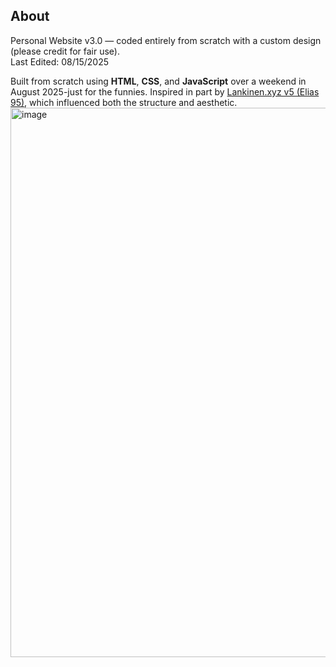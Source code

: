## **About**  
Personal Website v3.0 — coded entirely from scratch with a custom design (please credit for fair use).  
Last Edited: 08/15/2025  

Built from scratch using **HTML**, **CSS**, and **JavaScript** over a weekend in August 2025-just for the funnies. Inspired in part by [Lankinen.xyz v5 (Elias 95)](https://lankinen.xyz), which influenced both the structure and aesthetic.
<img width="1480" height="879" alt="image" src="https://github.com/user-attachments/assets/942a9981-6d2f-4de2-9289-1a9c42260b6d" />
